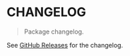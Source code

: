 # CHANGELOG

> Package changelog.

See [GitHub Releases](https://github.com/stdlib-js/stats-incr-mmidrange/releases) for the changelog.